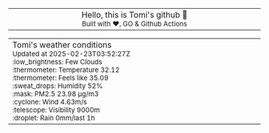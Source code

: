 
<div align="center">
<table>
<tbody>
<td align="center">
<img width="2000" height="0"><br>
Hello, this is Tomi's github 👋<br>
<sup>Built with ❤️, GO & Github Actions</sup><br>
<img width="2000" height="0">
</td>
</tbody>
</table>
</div>
<table>
<tbody>
<td align="left">
<img width="2000" height="0"><br>
Tomi's weather conditions<br>
<sup>Updated at 2025-02-23T03:52:27Z</sup><br>
<sup>:low_brightness: Few Clouds</sup><br>
<sup>:thermometer: Temperature 32.12 </sup><br>
<sup>:thermometer: Feels like 35.09</sup><br>
<sup>:sweat_drops: Humidity 52%</sup><br>
<sup>:mask: PM2.5 23.98 μg/m3</sup><br>
<sup>:cyclone: Wind 4.63m/s </sup><br>
<sup>:telescope: Visibility 9000m </sup><br>
<sup>:droplet: Rain 0mm/last 1h </sup><br>
<img width="2000" height="0">
</td>
<td align="left">
<img width="2000" height="0"><br>
<br>
<img width="2000" height="0">
</td>
</tbody>
</table>
</div>
    